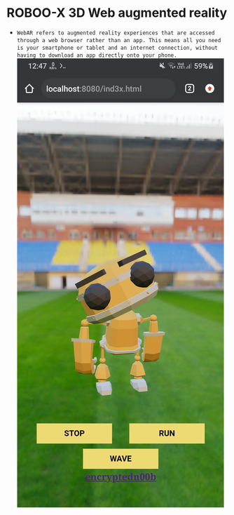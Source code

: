 # ROBOO-X 3D Web augmented reality
* `WebAR refers to augmented reality experiences that are accessed through a web browser rather than an app. This means all you need is your smartphone or tablet and an internet connection, without having to download an app directly onto your phone.`
<img src="robox.jpg"><br>
